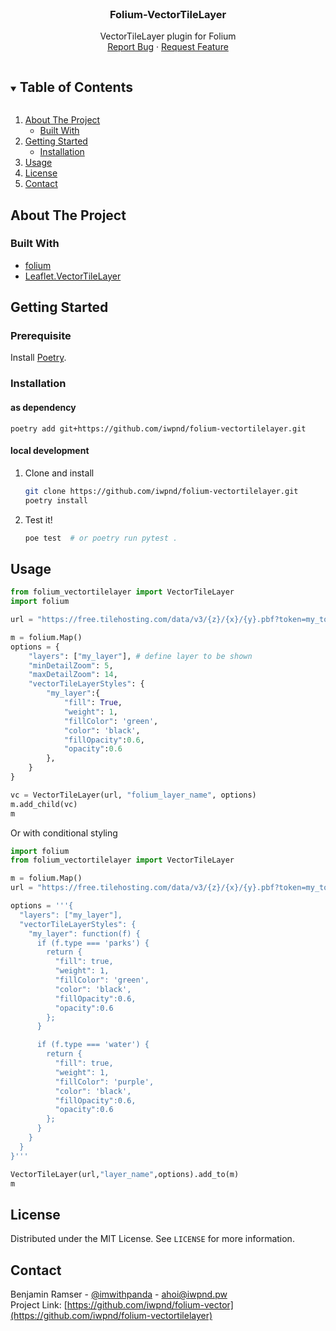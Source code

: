 <br />
<p align="center">
  <h3 align="center">Folium-VectorTileLayer</h3>

  <p align="center">
    VectorTileLayer plugin for Folium
    <br />
    <a href="https://github.com/iwpnd/folium-vectortilelayer/issues">Report Bug</a>
    ·
    <a href="https://github.com/iwpnd/folium-vectortilelayer/issues">Request Feature</a>
  </p>
</p>

<!-- TABLE OF CONTENTS -->
<details open="open">
  <summary><h2 style="display: inline-block">Table of Contents</h2></summary>
  <ol>
    <li>
      <a href="#about-the-project">About The Project</a>
      <ul>
        <li><a href="#built-with">Built With</a></li>
      </ul>
    </li>
    <li>
      <a href="#getting-started">Getting Started</a>
      <ul>
        <li><a href="#installation">Installation</a></li>
      </ul>
    </li>
    <li><a href="#usage">Usage</a></li>
    <li><a href="#license">License</a></li>
    <li><a href="#contact">Contact</a></li>
  </ol>
</details>

<!-- ABOUT THE PROJECT -->

## About The Project

### Built With

-   [folium](https://github.com/python-visualization/folium)
-   [Leaflet.VectorTileLayer](https://gitlab.com/jkuebart/Leaflet.VectorTileLayer)

<!-- GETTING STARTED -->

## Getting Started

### Prerequisite

Install [Poetry](https://python-poetry.org/docs/#installation).

### Installation

#### as dependency

```
poetry add git+https://github.com/iwpnd/folium-vectortilelayer.git
```

#### local development

1. Clone and install
    ```sh
    git clone https://github.com/iwpnd/folium-vectortilelayer.git
    poetry install
    ```
2. Test it!
    ```sh
    poe test  # or poetry run pytest .
    ```

## Usage

```python
from folium_vectortilelayer import VectorTileLayer
import folium

url = "https://free.tilehosting.com/data/v3/{z}/{x}/{y}.pbf?token=my_token"

m = folium.Map()
options = {
    "layers": ["my_layer"], # define layer to be shown
    "minDetailZoom": 5,
    "maxDetailZoom": 14,
    "vectorTileLayerStyles": {
        "my_layer":{
            "fill": True,
            "weight": 1,
            "fillColor": 'green',
            "color": 'black',
            "fillOpacity":0.6,
            "opacity":0.6
        },
    }
}

vc = VectorTileLayer(url, "folium_layer_name", options)
m.add_child(vc)
m
```

Or with conditional styling

```python
import folium
from folium_vectortilelayer import VectorTileLayer

m = folium.Map()
url = "https://free.tilehosting.com/data/v3/{z}/{x}/{y}.pbf?token=my_token"

options = '''{
  "layers": ["my_layer"],
  "vectorTileLayerStyles": {
    "my_layer": function(f) {
      if (f.type === 'parks') {
        return {
          "fill": true,
          "weight": 1,
          "fillColor": 'green',
          "color": 'black',
          "fillOpacity":0.6,
          "opacity":0.6
        };
      }

      if (f.type === 'water') {
        return {
          "fill": true,
          "weight": 1,
          "fillColor": 'purple',
          "color": 'black',
          "fillOpacity":0.6,
          "opacity":0.6
        };
      }
    }
  }
}'''

VectorTileLayer(url,"layer_name",options).add_to(m)
m
```

## License

Distributed under the MIT License. See `LICENSE` for more information.

## Contact

Benjamin Ramser - [@imwithpanda](https://twitter.com/imwithpanda) - ahoi@iwpnd.pw  
Project Link: [https://github.com/iwpnd/folium-vector](https://github.com/iwpnd/folium-vectortilelayer)
